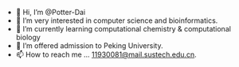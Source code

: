 - 👋 Hi, I’m @Potter-Dai
- 👀 I’m very interested in computer science and bioinformatics.
- 🌱 I’m currently learning computational chemistry & computational biology
- 💞️ I’m offered admission to Peking University.
- 📫 How to reach me ...  11930081@mail.sustech.edu.cn.

<!---
Potter-Dai/Potter-Dai is a ✨ special ✨ repository because its `README.md` (this file) appears on your GitHub profile.
You can click the Preview link to take a look at your changes.
--->

